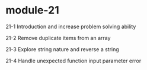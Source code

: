 # module-21

21-1 Introduction and increase problem solving ability

21-2 Remove duplicate items from an array

21-3 Explore string nature and reverse a string

21-4 Handle unexpected function input parameter error
